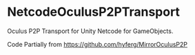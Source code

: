 # NetcodeOculusP2PTransport
Oculus P2P Transport for Unity Netcode for GameObjects.


Code Partially from https://github.com/hyferg/MirrorOculusP2P
